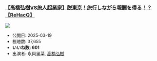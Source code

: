 ### [【高橋弘樹VS旅人起業家】脱東京！旅行しながら報酬を得る！？【ReHacQ】](https://www.youtube.com/watch?v=Ge69eMLpCi8)
[![](https://img.youtube.com/vi/Ge69eMLpCi8/sddefault.jpg)](https://www.youtube.com/watch?v=Ge69eMLpCi8)
-   公開日: 2025-03-19
-   視聴数: 37,655
-   **いいね数: 601**
-   出演者: 永岡里菜, [高橋弘樹](/rehacq_fan/people/高橋弘樹 "wikilink")
